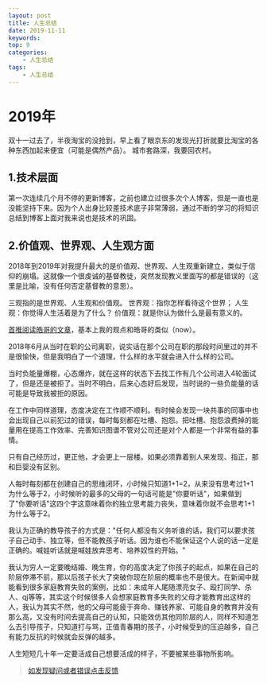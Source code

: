 ```yaml
---
layout: post
title: 人生总结
date: 2019-11-11
keywords:
top: 9
categories:
    - 人生总结
tags:
    - 人生总结
---
```

# 2019年
双十一过去了，半夜淘宝的没抢到，早上看了眼京东的发现光打折就要比淘宝的各种东西加起来便宜（可能是偶然产品）。
城市套路深，我要回农村。
## 1.技术层面
第一次连续几个月不停的更新博客，之前也建立过很多次个人博客，但是一直也是没能坚持下来。因为个人出身比较差技术底子非常薄弱，通过不断的学习的将知识总结到博客上面对我来说也是技术的巩固。

## 2.价值观、世界观、人生观方面
2018年到2019年对我提升最大的是价值观、世界观、人生观重新建立，类似于信仰的崩塌。这就像一个很虔诚的基督教徒，突然发现教义里面写的都是错误的（这里是比喻，没有任何否定基督教的意思）。

三观指的是世界观、人生观和价值观。
    世界观：指你怎样看待这个世界；
    人生观：你觉得人生活着是为了什么？
    价值观：就是你认为做什么是最有意义的。 ​​​

[首推阅读皓哥的文章](/2019-10-12-谈谈我的“三观”/)，基本上我的观点和皓哥的类似（now）。

2018年6月从当时在职的公司离职，说实话在那个公司在职的那段时间里过的并不是很愉快，但是我明白了一个道理，什么样的水平就会进入什么样的公司。

当时负能量爆棚，心态爆炸，就在这样的状态下去找工作有几个公司进入4轮面试了，但是还是被拒了。当时不明白，后来心态好后发现，当时说的一些负能量的话可能是导致我被拒的原因。

在工作中同样道理，态度决定在工作顺不顺利。有时候会发现一块共事的同事中也会出现自己以前犯过的错误，每时每刻都在吐槽、抱怨。把吐槽、抱怨浪费掉的能量用在提高工作效率、完善知识图谱不管对公司还是对个人都是一个非常有益的事情。

只有自己经历过，更正他，才会更上一层楼。如果必须靠着别人来发现、指正，那和巨婴没有区别。

人每时每刻都在创建自己的思维闭环，小时候只知道1+1=2，从来没有思考过1+1为什么等于2，小时候听的最多的父母的一句话可能是"你要听话"，如果做到了"你要听话"这四个字这意味着你的独立思考能力丧失，意味着你就不会思考1+1为什么等于2。

我认为正确的教导孩子的方式是："任何人都没有义务听谁的话，我们可以要求孩子自己动手、独立等，但不能教孩子听话。因为谁也不能保证这个人说的话一定是正确的。喊娃听话就是喊娃放弃思考、培养奴性的开始。"

我认为穷人一定要晚结婚、晚生育，你的高度决定了你孩子的起点，如果在自己的阶层停滞不前，那以后孩子长大了突破你现在阶层的概率也不是很大。在新闻中就能看到很多家庭教育失败的案例，比如：未成年人尾随漂亮女子、殴打同学、杀人、qj等等，其实这个时候很多人会想家庭教育多失败的父母才能教育出这样的人，我认为其实不然，他的父母可能疲于奔命、赚钱养家、可能自身的教育并没有那么高，又没有时间去提高自己的认知，只能效仿其他同阶层的人，同样不知道怎么去引导孩子，只知道打与骂，正值青春期的孩子，小时候受到的压迫越多，自己有能力反抗的时候就会反弹的越多。

人生短短几十年一定要活成自己想要活成的样子，不要被某些事物所影响。

>[如发现疑问或者错误点击反馈](https://github.com/mattmengCooper/MattMeng_hexo/issues)

